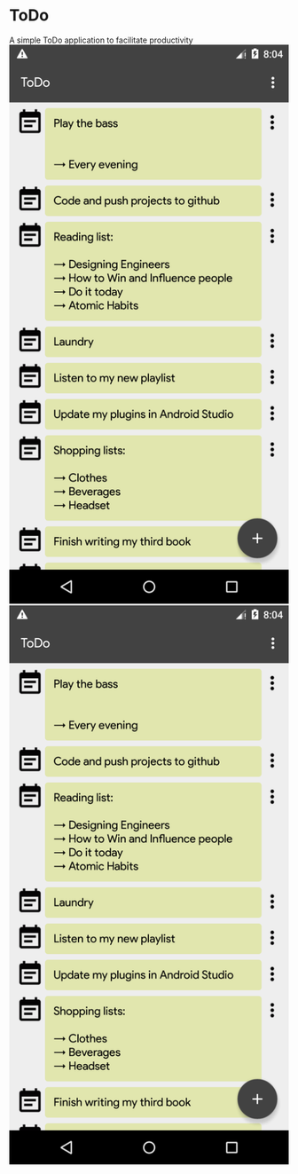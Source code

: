 # ToDo
A simple ToDo application to facilitate productivity
![Screenshot1](https://github.com/TumininuCodes/ToDo/blob/master/Screenshot_1606719859.png)
![Screenshot2](https://github.com/TumininuCodes/ToDo/blob/master/Screenshot_1606719859.png)
